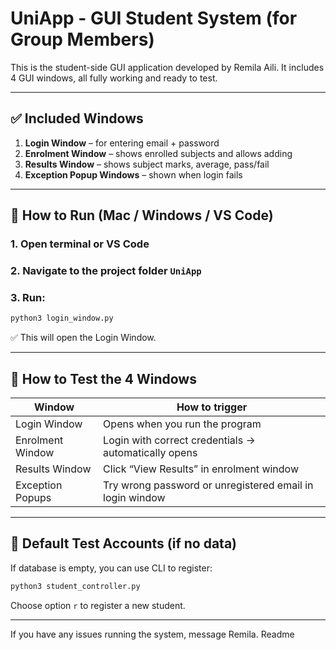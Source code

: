 # UniApp - GUI Student System (for Group Members)

This is the student-side GUI application developed by Remila Aili.
It includes 4 GUI windows, all fully working and ready to test.

---

## ✅ Included Windows

1. **Login Window** – for entering email + password
2. **Enrolment Window** – shows enrolled subjects and allows adding
3. **Results Window** – shows subject marks, average, pass/fail
4. **Exception Popup Windows** – shown when login fails

---

## 🚀 How to Run (Mac / Windows / VS Code)

### 1. Open terminal or VS Code
### 2. Navigate to the project folder `UniApp`
### 3. Run:

```bash
python3 login_window.py
```

✅ This will open the Login Window.

---

## 🧪 How to Test the 4 Windows

| Window             | How to trigger                                             |
|--------------------|------------------------------------------------------------|
| Login Window       | Opens when you run the program                             |
| Enrolment Window   | Login with correct credentials → automatically opens       |
| Results Window     | Click “View Results” in enrolment window                   |
| Exception Popups   | Try wrong password or unregistered email in login window   |

---

## 🧾 Default Test Accounts (if no data)

If database is empty, you can use CLI to register:

```bash
python3 student_controller.py
```

Choose option `r` to register a new student.

---

If you have any issues running the system, message Remila.
Readme
